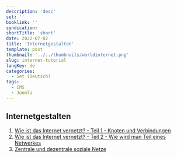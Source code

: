 ```yaml
---
description: 'desc'
set: ''
booklink: ''
syndication:
shortTitle: 'short'
date: 2022-07-02
title: 'Internetgestalten'
template: post
thumbnail: '../../thumbnails/worldinternet.png'
slug: internet-tutorial
langKey: de
categories:
  - Set (Deutsch)
tags:
  - CMS
  - Joomla
---
```


## Internetgestalten

1. [Wie ist das Internet vernetzt? - Teil 1 - Knoten und Verbindungen](/internet-netz1)
1. [Wie ist das Internet vernetzt? - Teil 2 - Wie wird man Teil eines Netwerkes](/internet-netz2)
1. [Zentrale und dezentrale soziale Netze](/soziale-netze)
